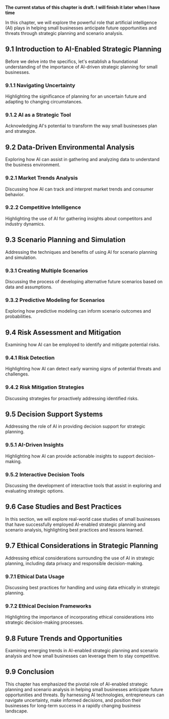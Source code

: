 **The current status of this chapter is draft. I will finish it later when I have time**

In this chapter, we will explore the powerful role that artificial intelligence (AI) plays in helping small businesses anticipate future opportunities and threats through strategic planning and scenario analysis.

9.1 Introduction to AI-Enabled Strategic Planning
-------------------------------------------------

Before we delve into the specifics, let's establish a foundational understanding of the importance of AI-driven strategic planning for small businesses.

### 9.1.1 Navigating Uncertainty

Highlighting the significance of planning for an uncertain future and adapting to changing circumstances.

### 9.1.2 AI as a Strategic Tool

Acknowledging AI's potential to transform the way small businesses plan and strategize.

9.2 Data-Driven Environmental Analysis
--------------------------------------

Exploring how AI can assist in gathering and analyzing data to understand the business environment.

### 9.2.1 Market Trends Analysis

Discussing how AI can track and interpret market trends and consumer behavior.

### 9.2.2 Competitive Intelligence

Highlighting the use of AI for gathering insights about competitors and industry dynamics.

9.3 Scenario Planning and Simulation
------------------------------------

Addressing the techniques and benefits of using AI for scenario planning and simulation.

### 9.3.1 Creating Multiple Scenarios

Discussing the process of developing alternative future scenarios based on data and assumptions.

### 9.3.2 Predictive Modeling for Scenarios

Exploring how predictive modeling can inform scenario outcomes and probabilities.

9.4 Risk Assessment and Mitigation
----------------------------------

Examining how AI can be employed to identify and mitigate potential risks.

### 9.4.1 Risk Detection

Highlighting how AI can detect early warning signs of potential threats and challenges.

### 9.4.2 Risk Mitigation Strategies

Discussing strategies for proactively addressing identified risks.

9.5 Decision Support Systems
----------------------------

Addressing the role of AI in providing decision support for strategic planning.

### 9.5.1 AI-Driven Insights

Highlighting how AI can provide actionable insights to support decision-making.

### 9.5.2 Interactive Decision Tools

Discussing the development of interactive tools that assist in exploring and evaluating strategic options.

9.6 Case Studies and Best Practices
-----------------------------------

In this section, we will explore real-world case studies of small businesses that have successfully employed AI-enabled strategic planning and scenario analysis, highlighting best practices and lessons learned.

9.7 Ethical Considerations in Strategic Planning
------------------------------------------------

Addressing ethical considerations surrounding the use of AI in strategic planning, including data privacy and responsible decision-making.

### 9.7.1 Ethical Data Usage

Discussing best practices for handling and using data ethically in strategic planning.

### 9.7.2 Ethical Decision Frameworks

Highlighting the importance of incorporating ethical considerations into strategic decision-making processes.

9.8 Future Trends and Opportunities
-----------------------------------

Examining emerging trends in AI-enabled strategic planning and scenario analysis and how small businesses can leverage them to stay competitive.

9.9 Conclusion
--------------

This chapter has emphasized the pivotal role of AI-enabled strategic planning and scenario analysis in helping small businesses anticipate future opportunities and threats. By harnessing AI technologies, entrepreneurs can navigate uncertainty, make informed decisions, and position their businesses for long-term success in a rapidly changing business landscape.
